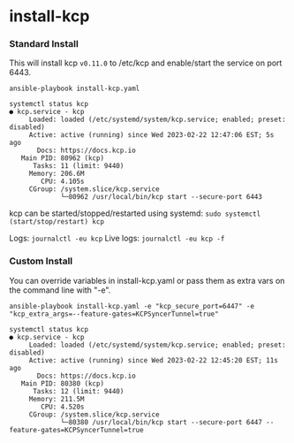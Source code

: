 # install-kcp

### Standard Install

This will install kcp `v0.11.0` to /etc/kcp and enable/start the service on port 6443.

`ansible-playbook install-kcp.yaml`
```
systemctl status kcp
● kcp.service - kcp
     Loaded: loaded (/etc/systemd/system/kcp.service; enabled; preset: disabled)
     Active: active (running) since Wed 2023-02-22 12:47:06 EST; 5s ago
       Docs: https://docs.kcp.io
   Main PID: 80962 (kcp)
      Tasks: 11 (limit: 9440)
     Memory: 206.6M
        CPU: 4.105s
     CGroup: /system.slice/kcp.service
             └─80962 /usr/local/bin/kcp start --secure-port 6443
```

kcp can be started/stopped/restarted using systemd:
`sudo systemctl (start/stop/restart) kcp`

Logs:
`journalctl -eu kcp`
Live logs:
`journalctl -eu kcp -f`


### Custom Install

You can override variables in install-kcp.yaml or pass them as extra vars on the command line with "-e".

`ansible-playbook install-kcp.yaml -e "kcp_secure_port=6447" -e "kcp_extra_args=--feature-gates=KCPSyncerTunnel=true"`
```
systemctl status kcp
● kcp.service - kcp
     Loaded: loaded (/etc/systemd/system/kcp.service; enabled; preset: disabled)
     Active: active (running) since Wed 2023-02-22 12:45:20 EST; 11s ago
       Docs: https://docs.kcp.io
   Main PID: 80380 (kcp)
      Tasks: 12 (limit: 9440)
     Memory: 211.5M
        CPU: 4.520s
     CGroup: /system.slice/kcp.service
             └─80380 /usr/local/bin/kcp start --secure-port 6447 --feature-gates=KCPSyncerTunnel=true
```
